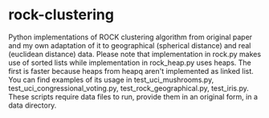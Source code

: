 # rock-clustering

Python implementations of ROCK clustering algorithm from original paper and my own adaptation of it to geographical (spherical distance) and real (euclidean distance) data. Please note that implementation in rock.py makes use of sorted lists while implementation in rock_heap.py uses heaps. The first is faster because heaps from heapq aren't implemented as linked list. You can find examples of its usage in test_uci_mushrooms.py, test_uci_congressional_voting.py, test_rock_geographical.py, test_iris.py. These scripts require data files to run, provide them in an original form, in a data directory.
